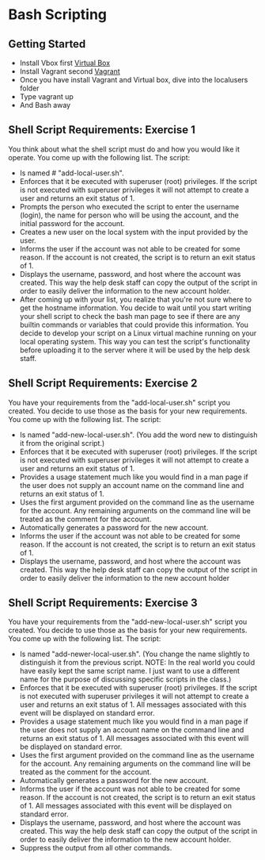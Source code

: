 # Bash Scripting

## Getting Started
- Install Vbox first [Virtual Box](https://www.virtualbox.org/wiki/Downloads)
- Install Vagrant second [Vagrant](https://www.vagrantup.com/downloads.html)
- Once you have install Vagrant and Virtual box, dive into the localusers folder
- Type vagrant up
- And Bash away

## Shell Script Requirements: Exercise 1

You think about what the shell script must do and how you would like it operate. You come up with
the following list.
The script:
- Is named # "add-local-user.sh".
- Enforces that it be executed with superuser (root) privileges. If the script is not executed with
superuser privileges it will not attempt to create a user and returns an exit status of 1.
- Prompts the person who executed the script to enter the username (login), the name for
person who will be using the account, and the initial password for the account.
- Creates a new user on the local system with the input provided by the user.
- Informs the user if the account was not able to be created for some reason. If the account is
not created, the script is to return an exit status of 1.
- Displays the username, password, and host where the account was created. This way the
help desk staff can copy the output of the script in order to easily deliver the information to
the new account holder.
- After coming up with your list, you realize that you're not sure where to get the hostname
information. You decide to wait until you start writing your shell script to check the bash man page
to see if there are any builtin commands or variables that could provide this information.
You decide to develop your script on a Linux virtual machine running on your local operating system.
This way you can test the script's functionality before uploading it to the server where it will be used
by the help desk staff.

## Shell Script Requirements: Exercise 2
You have your requirements from the "add-local-user.sh" script you created. You decide to use
those as the basis for your new requirements. You come up with the following list.
The script:
- Is named "add-new-local-user.sh". (You add the word new to distinguish it from the
original script.)
- Enforces that it be executed with superuser (root) privileges. If the script is not executed with
superuser privileges it will not attempt to create a user and returns an exit status of 1.
- Provides a usage statement much like you would find in a man page if the user does not
supply an account name on the command line and returns an exit status of 1.
- Uses the first argument provided on the command line as the username for the account. Any
remaining arguments on the command line will be treated as the comment for the account.
- Automatically generates a password for the new account.
- Informs the user if the account was not able to be created for some reason. If the account is
not created, the script is to return an exit status of 1.
- Displays the username, password, and host where the account was created. This way the
help desk staff can copy the output of the script in order to easily deliver the information to
the new account holder


## Shell Script Requirements: Exercise 3
You have your requirements from the "add-new-local-user.sh" script you created. You decide
to use those as the basis for your new requirements. You come up with the following list.
The script:
- Is named "add-newer-local-user.sh". (You change the name slightly to distinguish it
from the previous script. NOTE: In the real world you could have easily kept the same script
name. I just want to use a different name for the purpose of discussing specific scripts in the
class.)
- Enforces that it be executed with superuser (root) privileges. If the script is not executed with
superuser privileges it will not attempt to create a user and returns an exit status of 1. All
messages associated with this event will be displayed on standard error.
- Provides a usage statement much like you would find in a man page if the user does not
supply an account name on the command line and returns an exit status of 1. All messages
associated with this event will be displayed on standard error.
- Uses the first argument provided on the command line as the username for the account. Any
remaining arguments on the command line will be treated as the comment for the account.
- Automatically generates a password for the new account.
- Informs the user if the account was not able to be created for some reason. If the account is
not created, the script is to return an exit status of 1. All messages associated with this event
will be displayed on standard error.
- Displays the username, password, and host where the account was created. This way the
help desk staff can copy the output of the script in order to easily deliver the information to
the new account holder.
- Suppress the output from all other commands.